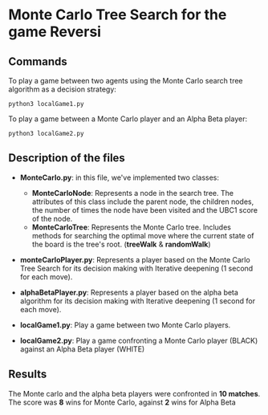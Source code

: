# Monte Carlo Tree Search for the game Reversi

## Commands
To play a game between two agents using the Monte Carlo search tree algorithm as a decision strategy:

    python3 localGame1.py

To play a game between a Monte Carlo player and an Alpha Beta player:

    python3 localGame2.py
    
## Description of the files

* **MonteCarlo.py**: in this file, we've implemented two classes:
  * **MonteCarloNode**: Represents a node in the search tree. The attributes of this class include the parent node, the children nodes, the number of times the node have been visited and the UBC1 score of the node.
  * **MonteCarloTree**: Represents the Monte Carlo tree. Includes methods for searching the optimal move where the current state of the board is the tree's root. (**treeWalk** & **randomWalk**)
  
* **monteCarloPlayer.py**: Represents a player based on the Monte Carlo Tree Search for its decision making with Iterative deepening (1 second for each move). 

* **alphaBetaPlayer.py**: Represents a player based on the alpha beta algorithm for its decision making with Iterative deepening (1 second for each move).

* **localGame1.py**: Play a game between two Monte Carlo players.
* **localGame2.py**: Play a game confronting a Monte Carlo player (BLACK) against an Alpha Beta player (WHITE)
## Results

The Monte carlo and the alpha beta players were confronted in **10 matches**. </br>
The score was **8** wins for Monte Carlo, against **2** wins for Alpha Beta
